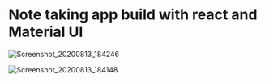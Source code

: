 # Note taking app build with react and Material UI 

![Screenshot_20200813_184246](https://user-images.githubusercontent.com/56234798/90162436-e5e35280-dd94-11ea-862a-c07301cebb8c.png)


![Screenshot_20200813_184148](https://user-images.githubusercontent.com/56234798/90162438-e7147f80-dd94-11ea-95e8-7b6f61c6583e.png)
